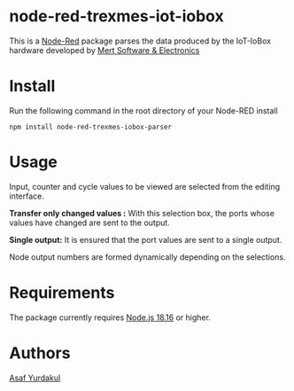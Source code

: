 # node-red-trexmes-iot-iobox

This is a [Node-Red][1] package parses the data produced by the IoT-IoBox hardware developed by [Mert Software & Electronics][2] 

# Install

Run the following command in the root directory of your Node-RED install

    npm install node-red-trexmes-iobox-parser

# Usage
Input, counter and cycle values to be viewed are selected from the editing interface. 

**Transfer only changed values :** With this selection box, the ports whose values have changed are sent to the output. 

**Single output:** It is ensured that the port values are sent to a single output.

Node output numbers are formed dynamically depending on the selections.

# Requirements

The package currently requires [Node.js 18.16][1] or higher.

# Authors

[Asaf Yurdakul][4]

[1]:http://nodered.org
[2]:https://mertyazilim.com.tr/
[4]:https://github.com/asafyurdakul

